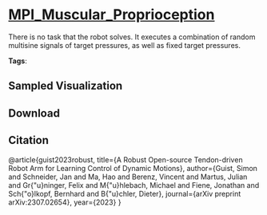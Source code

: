 # [MPI_Muscular_Proprioception](././pages/datasets/pi_muscular_proprioception.md)

There is no task that the robot solves. It executes a combination of random multisine signals of target pressures, as well as fixed target pressures.

**Tags**: 

## Sampled Visualization



## Download



## Citation

@article{guist2023robust,
  title={A Robust Open-source Tendon-driven Robot Arm for Learning Control of Dynamic Motions},
  author={Guist, Simon and Schneider, Jan and Ma, Hao and Berenz, Vincent and Martus, Julian and Gr{\"u}ninger, Felix and M{\"u}hlebach, Michael and Fiene, Jonathan and Sch{\"o}lkopf, Bernhard and B{\"u}chler, Dieter},
  journal={arXiv preprint arXiv:2307.02654},
  year={2023}
}